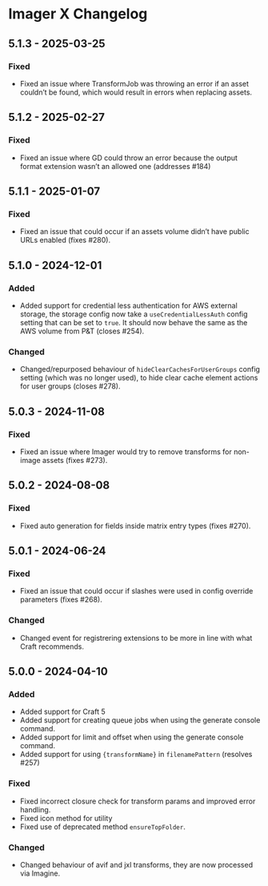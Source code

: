 # Imager X Changelog

## 5.1.3 - 2025-03-25

### Fixed
- Fixed an issue where TransformJob was throwing an error if an asset couldn’t be found, which would result in errors when replacing assets.

## 5.1.2 - 2025-02-27

### Fixed
- Fixed an issue where GD could throw an error because the output format extension wasn’t an allowed one (addresses #184)

## 5.1.1 - 2025-01-07

### Fixed
- Fixed an issue that could occur if an assets volume didn’t have public URLs enabled (fixes #280).

## 5.1.0 - 2024-12-01

### Added
- Added support for credential less authentication for AWS external storage, the storage config now take a `useCredentialLessAuth` config setting that can be set to `true`. It should now behave the same as the AWS volume from P&T (closes #254).

### Changed
- Changed/repurposed behaviour of `hideClearCachesForUserGroups` config setting (which was no longer used), to hide clear cache element actions for user groups (closes #278).

## 5.0.3 - 2024-11-08

### Fixed
- Fixed an issue where Imager would try to remove transforms for non-image assets (fixes #273).

## 5.0.2 - 2024-08-08

### Fixed
- Fixed auto generation for fields inside matrix entry types (fixes #270).

## 5.0.1 - 2024-06-24

### Fixed
- Fixed an issue that could occur if slashes were used in config override parameters (fixes #268).

### Changed
- Changed event for registrering extensions to be more in line with what Craft recommends.

## 5.0.0 - 2024-04-10

### Added
- Added support for Craft 5
- Added support for creating queue jobs when using the generate console command.
- Added support for limit and offset when using the generate console command.
- Added support for using `{transformName}` in `filenamePattern` (resolves #257)

### Fixed
- Fixed incorrect closure check for transform params and improved error handling.
- Fixed icon method for utility
- Fixed use of deprecated method `ensureTopFolder`.

### Changed
- Changed behaviour of avif and jxl transforms, they are now processed via Imagine.

